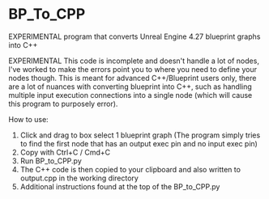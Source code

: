 # BP_To_CPP
EXPERIMENTAL program that converts Unreal Engine 4.27 blueprint graphs into C++

EXPERIMENTAL
This code is incomplete and doesn't handle a lot of nodes, I've worked to make the errors point you to where you need to define your nodes though.
This is meant for advanced C++/Blueprint users only, there are a lot of nuances with converting blueprint into C++, such as handling multiple input execution connections into a single node (which will cause this program to purposely error).

How to use:
1. Click and drag to box select 1 blueprint graph (The program simply tries to find the first node that has an output exec pin and no input exec pin)
2. Copy with Ctrl+C / Cmd+C
3. Run BP_to_CPP.py
4. The C++ code is then copied to your clipboard and also written to output.cpp in the working directory
5. Additional instructions found at the top of the BP_to_CPP.py
